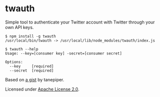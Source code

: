 # twauth
Simple tool to authenticate your Twitter account with Twitter through your own API keys.

```
$ npm install -g twauth
/usr/local/bin/twauth -> /usr/local/lib/node_modules/twauth/index.js

$ twauth --help
Usage: --key=[consumer key] -secret=[consumer secret]

Options:
  --key     [required]
  --secret  [required]
```

Based on [a gist](https://gist.github.com/tanepiper/575303) by tanepiper.

Licensed under [Apache License 2.0](https://www.apache.org/licenses/LICENSE-2.0.html).
